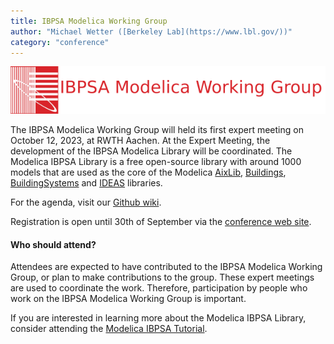 ```yaml
---
title: IBPSA Modelica Working Group
author: "Michael Wetter ([Berkeley Lab](https://www.lbl.gov/))"
category: "conference"
---
```


![IBPSA Modelica Group Logo](IBPSA-modelica-working-group.png)

The IBPSA Modelica Working Group will held its first expert meeting on October 12, 2023, at RWTH Aachen.
At the Expert Meeting, the development of the IBPSA Modelica Library will be coordinated.
The Modelica IBPSA Library is a free open-source library with around 1000 models that are used as the core of the Modelica
[AixLib](https://ebc-tools.eonerc.rwth-aachen.de/en/aixlib),
[Buildings](https://simulationresearch.lbl.gov/modelica/),
[BuildingSystems](https://modelica-buildingsystems.de/) and
[IDEAS](https://github.com/open-ideas/IDEAS) libraries.


For the agenda, visit our [Github wiki](https://github.com/ibpsa/modelica-working-group/wiki/2023-10-12-Expert-Meeting-Agenda).

Registration is open until 30th of September via the [conference web site](https://2023.international.conference.modelica.org/).

#### Who should attend?

Attendees are expected to have contributed to the IBPSA Modelica Working Group, or plan to make contributions to the group.
These expert meetings are used to coordinate the work. Therefore, participation by people who work on the IBPSA Modelica Working Group is important.

If you are interested in learning more about the Modelica IBPSA Library,
consider attending the [Modelica IBPSA Tutorial](https://github.com/ibpsa/modelica-working-group/wiki/2023-10-09-Tutorial-Aachen).
